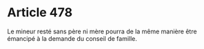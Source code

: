 # Article 478

Le mineur resté sans père ni mère pourra de la même manière être émancipé à la demande du conseil de famille.
